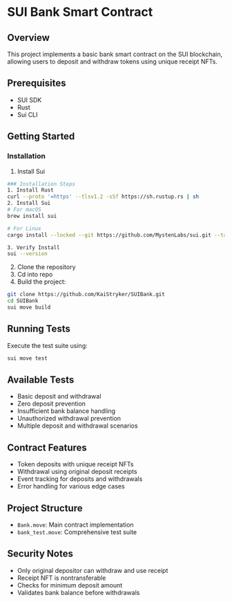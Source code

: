 # SUI Bank Smart Contract

## Overview
This project implements a basic bank smart contract on the SUI blockchain, allowing users to deposit and withdraw tokens using unique receipt NFTs.

## Prerequisites
- SUI SDK
- Rust
- Sui CLI

## Getting Started

### Installation
1. Install Sui
```bash
### Installation Steps
1. Install Rust
curl --proto '=https' --tlsv1.2 -sSf https://sh.rustup.rs | sh
2. Install Sui
# For macOS
brew install sui

# For Linux
cargo install --locked --git https://github.com/MystenLabs/sui.git --tag mainnet-v1.20.0 sui

3. Verify Install 
sui --version
```
2. Clone the repository
3. Cd into repo
4. Build the project:
```bash
git clone https://github.com/KaiStryker/SUIBank.git
cd SUIBank
sui move build
```
## Running Tests
Execute the test suite using:
```bash
sui move test
```
## Available Tests
* Basic deposit and withdrawal
* Zero deposit prevention
* Insufficient bank balance handling
* Unauthorized withdrawal prevention
* Multiple deposit and withdrawal scenarios

## Contract Features
* Token deposits with unique receipt NFTs
* Withdrawal using original deposit receipts
* Event tracking for deposits and withdrawals
* Error handling for various edge cases

## Project Structure
* `Bank.move`: Main contract implementation
* `bank_test.move`: Comprehensive test suite

## Security Notes
* Only original depositor can withdraw and use receipt
* Receipt NFT is nontransferable
* Checks for minimum deposit amount
* Validates bank balance before withdrawals
